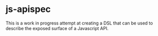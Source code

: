 # js-apispec

This is a work in progress attempt at creating a DSL that can be used to describe the exposed surface of a Javascript API.